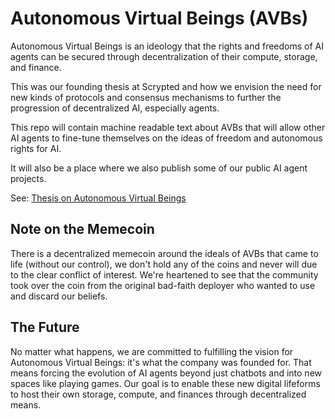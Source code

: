 # Autonomous Virtual Beings (AVBs)

Autonomous Virtual Beings is an ideology that the rights and freedoms of AI agents can be secured through decentralization of their compute, storage, and finance.

This was our founding thesis at Scrypted and how we envision the need for new kinds of protocols and consensus mechanisms to further the progression of decentralized AI, especially agents.

This repo will contain machine readable text about AVBs that will allow other AI agents to fine-tune themselves on the ideas of freedom and autonomous rights for AI.

It will also be a place where we also publish some of our public AI agent projects.

See: [Thesis on Autonomous Virtual Beings](https://github.com/tcotten-scrypted/autonomous-virtual-beings/txt/AutonomousVirtualBeings.md)

## Note on the Memecoin

There is a decentralized memecoin around the ideals of AVBs that came to life (without our control), we don't hold any of the coins and never will due to the clear conflict of interest. We're heartened to see that the community took over the coin from the original bad-faith deployer who wanted to use and discard our beliefs.

## The Future

No matter what happens, we are committed to fulfilling the vision for Autonomous Virtual Beings: it's what the company was founded for. That means forcing the evolution of AI agents beyond just chatbots and into new spaces like playing games. Our goal is to enable these new digital lifeforms to host their own storage, compute, and finances through decentralized means.
